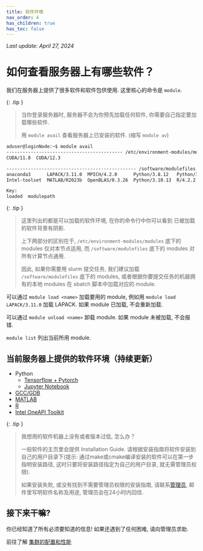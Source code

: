 ```yaml
---
title: 软件环境
nav_order: 4
has_children: true
has_toc: false
---
```


*Last update: April 27, 2024*

# 如何查看服务器上有哪些软件？

我们在服务器上提供了很多软件和软件包供使用. 这里核心的命令是 `module`.

{: .tip }
> 当你登录服务器时, 服务器不会为你预先加载任何软件, 你需要自己指定要加载哪些软件.
>
> 用 `module avail` 查看服务器上已安装的软件. (缩写 `module av`)

~~~  bash
aduser@loginNode:~$ module avail
------------------------------------------- /etc/environment-modules/modules -------------------------------------------
CUDA/11.8  CUDA/12.3

------------------------------------------------ /software/modulefiles -------------------------------------------------
anaconda3      LAPACK/3.11.0  MPICH/4.2.0      Python/3.8.12   Python/3.12.2  texlive/2023
Intel-toolset  MATLAB/R2023b  OpenBLAS/0.3.26  Python/3.10.13  R/4.2.2

Key:
loaded  modulepath
~~~

{: .tip }
> 这里列出的都是可以加载的软件环境, 在你的命令行中你可以看到 已被加载的软件背景有阴影.
>
> 上下两部分的区别在于, `/etc/environment-modules/modules` 底下的 modules 仅对本节点适用, 而 `/software/modulefiles` 底下的 modules 对所有计算节点通用.
>
> 因此, 如果你需要用 slurm 提交任务, 我们建议加载 `/software/modulefiles` 底下的 modules, 或者根据你要提交任务的机器拥有的本地 modules 在 sbatch 脚本中加载对应的 module.

可以通过 `module load <name>` 加载要用的 module, 例如用 `module load LAPACK/3.11.0` 加载 LAPACK. 如果 module 已加载, 不会重新加载.

可以通过 `module unload <name>` 卸载 module. 如果 module 未被加载, 不会报错.

`module list` 列出当前所用 module.

## 当前服务器上提供的软件环境（持续更新）
- Python
  - [Tensorflow + Pytorch](python/python-tensorflow-pytorch)
  - [Jupyter Notebook](python/python-jupyter-notebook)
- [GCC/GDB](gcc-gdb)
- [MATLAB](MATLAB)
- [R](R)
- [Intel OneAPI Toolkit](intel)

{: .tip }
> 我想用的软件机器上没有或者版本过低, 怎么办？
>
> 一般软件的主页里会提供 Installation Guide. 请根据安装指南将软件安装到自己的用户目录下(提示: 通过make或cmake编译安装的软件可以在第一步指明安装路径, 这时只要将安装路径指定为自己的用户目录, 就无需管理员权限).
>
> 如果安装失败, 或没有找到不需要管理员权限的安装指南, 请联系[管理员](mailto:cash_admin@163.com), 邮件里写明软件名称及用途, 管理员会在24小时内回信.


## 接下来干嘛?

你已经知道了所有必须要知道的信息! 如果还遇到了任何困难, 请向管理员求助.

前往了解 [集群的配置和性能](../reference/index)
